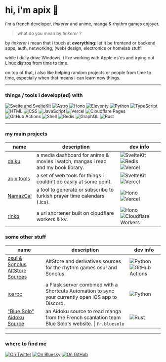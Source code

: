 # hi, i'm apix 👋

i'm a french developer, *tinkerer* and anime, manga & rhythm games enjoyer.

> what do you mean by *tinkerer* ?

by *tinkerer* i mean that i touch at **everything**: let it be frontend or backend apps, auth, networking, (web) design, electronics or homelab stuff.

while i daily drive Windows, i like working with Apple os'es and trying out Linux distros from time to time.

on top of that, i also like helping random projects or people from time to time, especially when that means i can learn new things.

---

### things / tools i develop(ed) with

![Svelte and SvelteKit](https://img.shields.io/badge/Svelte(Kit)-FF3E00?logo=svelte&logoColor=fff)
![Astro](https://img.shields.io/badge/Astro-BC52EE?logo=astro&logoColor=fff)
![Hono](https://img.shields.io/badge/Hono-E36002?logo=hono&logoColor=fff)
![Eleventy](https://img.shields.io/badge/Eleventy%20(11ty)-222222?logo=eleventy&logoColor=fff)
![Python](https://img.shields.io/badge/Python-3776AB?logo=python&logoColor=fff)
![TypeScript](https://img.shields.io/badge/TypeScript-3178C6?logo=typescript&logoColor=fff)
![HTML](https://img.shields.io/badge/HTML-E34F26?logo=html5&logoColor=fff)
![CSS](https://img.shields.io/badge/CSS-rebeccapurple?logo=css&logoColor=fff)
![JavaScript](https://img.shields.io/badge/JavaScript-F7DF1E?logo=javascript&logoColor=000)
![Vercel](https://img.shields.io/badge/Vercel-000000?logo=vercel&logoColor=fff)
![Cloudflare Pages](https://img.shields.io/badge/Cloudflare%20Pages-F38020?logo=cloudflarepages&logoColor=fff)
![GitHub Actions](https://img.shields.io/badge/GitHub_Actions-2088FF?logo=githubactions&logoColor=fff)
![Shell](https://img.shields.io/badge/Shell-4EAA25?logo=gnubash&logoColor=fff)
![Redis](https://img.shields.io/badge/Redis-FF4438?logo=redis&logoColor=fff)
![GraphQL](https://img.shields.io/badge/GraphQL-E10098?logo=graphql&logoColor=fff)
![Rust](https://img.shields.io/badge/Rust-D24615?logo=rust&logoColor=fff)

---

### my main projects

| name | description | dev info |
| --- | --- | --- |
| [daiku](https://apixdaiku.vercel.app) | a media dashboard for anime & movies i watch, mangas i read and my book library. | ![SvelteKit](https://img.shields.io/badge/SvelteKit-FF3E00?logo=svelte&logoColor=fff) ![Redis](https://img.shields.io/badge/Redis-FF4438?logo=redis&logoColor=fff) ![Vercel](https://img.shields.io/badge/Vercel-000000?logo=vercel&logoColor=fff) |
| [apix tools](https://apixtools.vercel.app) | a set of web tools for things i couldn’t do easily at some point. | ![SvelteKit](https://img.shields.io/badge/SvelteKit-FF3E00?logo=svelte&logoColor=fff) ![Vercel](https://img.shields.io/badge/Vercel-000000?logo=vercel&logoColor=fff) |
| [NamazCal](https://namaz-cal.vercel.app) | a tool to generate or subscribe to turkish prayer time calendars (.ics). | ![Hono](https://img.shields.io/badge/Hono-E36002?logo=hono&logoColor=fff) ![Vercel](https://img.shields.io/badge/Vercel-000000?logo=vercel&logoColor=fff) |
| [rinko](https://rinko.apix0n.workers.dev/rinko) | a url shortener built on cloudflare workers & kv. | ![Hono](https://img.shields.io/badge/Hono-E36002?logo=hono&logoColor=fff)  ![Cloudflare Workers](https://img.shields.io/badge/Cloudflare%20Workers-F38020?logo=cloudflareworkers&logoColor=fff) |

### some other stuff

| name | description | dev info |
| --- | --- | --- |
| [osu! & Sonolus AltStore Sources](https://apikusu.github.io/altstore) | AltStore and derivatives sources for the rhythm games osu! and Sonolus. | ![Python](https://img.shields.io/badge/Python-3776AB?logo=python&logoColor=fff) ![GitHub Actions](https://img.shields.io/badge/GitHub_Actions-2088FF?logo=githubactions&logoColor=fff) |
| [iosrpc](https://github.com/apix0n/iosrpc) | a Flask server combined with a Shortcuts Automation to sync your currently open iOS app to Discord. | ![Python](https://img.shields.io/badge/Python-3776AB?logo=python&logoColor=fff) |
| ["Blue Solo" Aidoku Source](https://github.com/Skittyblock/aidoku-community-sources/tree/main/src/rust/fr.bluesolo) | an Aidoku source to read manga from the French scanlation team Blue Solo's website. \| `fr.bluesolo` | ![Rust](https://img.shields.io/badge/Rust-D24615?logo=rust&logoColor=fff) |

---

### where to find me

[![On Twitter](https://img.shields.io/badge/Twitter%2FX-1DA1F2?logo=x&logoColor=white)](https://twitter.com/apix0n) 
[![On Bluesky](https://img.shields.io/badge/Bluesky-0285FF?logo=bluesky&logoColor=fff)](https://bsky.app/profile/aapix.bsky.social)
[![On GitHub](https://img.shields.io/badge/GitHub-181717?logo=github&logoColor=fff)](https://github.com/apix0n)
